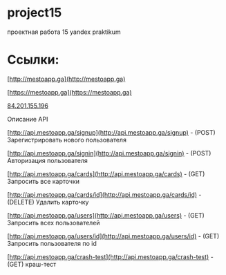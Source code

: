 # project15
проектная работа 15 yandex praktikum

# Ссылки:

[http://mestoapp.ga](http://mestoapp.ga)

[https://mestoapp.ga](https://mestoapp.ga)

[84.201.155.196](84.201.155.196)

Описание API


[http://api.mestoapp.ga/signup](http://api.mestoapp.ga/signup) - (POST) Зарегистрировать нового пользователя

[http://api.mestoapp.ga/signin](http://api.mestoapp.ga/signin) - (POST) Авторизация пользователя

[http://api.mestoapp.ga/cards](http://api.mestoapp.ga/cards) - (GET)  Запросить все карточки

[http://api.mestoapp.ga/cards/id](http://api.mestoapp.ga/cards/id) - (DELETE)  Удалить карточку

[http://api.mestoapp.ga/users](http://api.mestoapp.ga/users) - (GET) Запросить всех пользователей

[http://api.mestoapp.ga/users/id](http://api.mestoapp.ga/users/id) - (GET) Запросить пользователя по id

[http://api.mestoapp.ga/crash-test](http://api.mestoapp.ga/crash-test) - (GET) краш-тест

